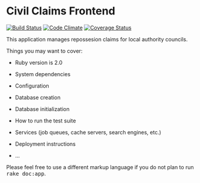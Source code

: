 # Civil Claims Frontend

[![Build Status](https://travis-ci.org/ministryofjustice/civil-claims-frontend.png?branch=master)](https://travis-ci.org/ministryofjustice/civil-claims-frontend)
[![Code Climate](https://codeclimate.com/github/ministryofjustice/civil-claims-frontend.png)](https://codeclimate.com/github/ministryofjustice/civil-claims-frontend)
[![Coverage Status](https://coveralls.io/repos/ministryofjustice/civil-claims-frontend/badge.png?branch=master)](https://coveralls.io/r/ministryofjustice/civil-claims-frontend?branch=master)


This application manages repossesion claims for local authority councils.

Things you may want to cover:

* Ruby version is 2.0

* System dependencies

* Configuration

* Database creation

* Database initialization

* How to run the test suite

* Services (job queues, cache servers, search engines, etc.)

* Deployment instructions

* ...


Please feel free to use a different markup language if you do not plan to run
<tt>rake doc:app</tt>.
